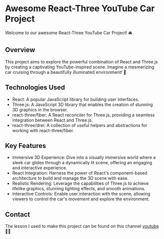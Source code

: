 # Awesome React-Three YouTube Car Project

Welcome to our awesome React-Three YouTube Car Project! 🚘

## Overview
This project aims to explore the powerful combination of React and Three.js by creating a captivating YouTube-inspired scene. Imagine a mesmerizing car cruising through a beautifully illuminated environment! 🌟

## Technologies Used
- React: A popular JavaScript library for building user interfaces.
- Three.js: A JavaScript 3D library that enables the creation of stunning 3D graphics in the browser.
- react-three/fiber: A React reconciler for Three.js, providing a seamless integration between React and Three.js.
- react-three/drei: A collection of useful helpers and abstractions for working with react-three/fiber.

## Key Features
- Immersive 3D Experience: Dive into a visually immersive world where a sleek car glides through a dynamically lit scene, offering an engaging and interactive experience.
- React Integration: Harness the power of React's component-based architecture to build and manage the 3D scene with ease.
- Realistic Rendering: Leverage the capabilities of Three.js to achieve lifelike graphics, stunning lighting effects, and smooth animations.
- Interactive Controls: Enable user interaction with the scene, allowing viewers to control the car's movement and explore the environment.

## Contact
The lesson I used to make this project can be found on this channel [youtube](https://www.youtube.com/watch?v=lcMCVWYpnrI) 🚙💨